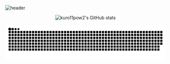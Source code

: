 ![header](https://capsule-render.vercel.app/api?type=waving&color=timeGradient&height=200&section=header&text=Hi%20there!&fontSize=70&animation=fadeIn)
<p align="center">
    <img alt="kuro11pow2's GitHub stats" src="https://github-readme-stats.vercel.app/api?username=kuro11pow2&hide=stars,prs&count_private=true&theme=default&show_icons=true" style="text-align: center;">
</p>

![snake gif](https://github.com/kuro11pow2/kuro11pow2/blob/output/github-contribution-grid-snake.svg)
